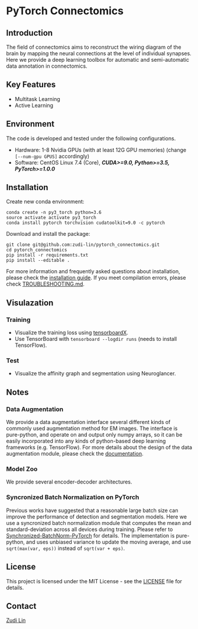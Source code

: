# PyTorch Connectomics

## Introduction

The field of connectomics aims to reconstruct the wiring diagram of the brain by mapping the neural connections at the level of individual synapses. Here we provide a deep learning toolbox for automatic and semi-automatic data annotation in connectomics.

## Key Features

- Multitask Learning
- Active Learning

## Environment

The code is developed and tested under the following configurations.
- Hardware: 1-8 Nvidia GPUs (with at least 12G GPU memories) (change ```[--num-gpu GPUS]``` accordingly)
- Software: CentOS Linux 7.4 (Core), ***CUDA>=9.0, Python>=3.5, PyTorch>=1.0.0***

## Installation

Create new conda environment:
```
conda create -n py3_torch python=3.6
source activate activate py3_torch
conda install pytorch torchvision cudatoolkit=9.0 -c pytorch
```

Download and install the package:
```
git clone git@github.com:zudi-lin/pytorch_connectomics.git
cd pytorch_connectomics
pip install -r requirements.txt
pip install --editable .
```
For more information and frequently asked questions about installation, please check the [installation guide](). If you meet compilation errors, please check [TROUBLESHOOTING.md](https://github.com/zudi-lin/pytorch_connectomics/blob/master/TROUBLESHOOTING.md).

## Visulazation

### Training
* Visualize the training loss using [tensorboardX](https://github.com/lanpa/tensorboard-pytorch).
* Use TensorBoard with `tensorboard --logdir runs`  (needs to install TensorFlow).

### Test
* Visualize the affinity graph and segmentation using Neuroglancer.

## Notes

### Data Augmentation
We provide a data augmentation interface several different kinds of commonly used augmentation method for EM images. The interface is pure-python, and operate on and output only numpy arrays, so it can be easily incorporated into any kinds of python-based deep learning frameworks (e.g. TensorFlow). For more details about the design of the data augmentation module, please check the [documentation]().

### Model Zoo
We provide several encoder-decoder architectures. 

### Syncronized Batch Normalization on PyTorch
Previous works have suggested that a reasonable large batch size can improve the performance of detection and segmentation models. Here we use a syncronized batch normalization module that computes the mean and standard-deviation across all devices during training. Please refer to [Synchronized-BatchNorm-PyTorch](https://github.com/vacancy/Synchronized-BatchNorm-PyTorch) for details. The implementation is pure-python, and uses unbiased variance to update the moving average, and use `sqrt(max(var, eps))` instead of `sqrt(var + eps)`.

## License
This project is licensed under the MIT License - see the [LICENSE](https://github.com/zudi-lin/pytorch_connectomics/blob/master/LICENSE) file for details.

## Contact
[Zudi Lin](https://github.com/zudi-lin)
